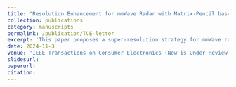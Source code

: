 ```yaml
---
title: "Resolution Enhancement for mmWave Radar with Matrix-Pencil based Coherent Extension"
collection: publications
category: manuscripts
permalink: /publication/TCE-letter
excerpt: 'This paper proposes a super-resolution strategy for mmWave radar. Using the matrix-pencil method, principal components of radar signals are estimated, and phase differences between successive chirps are compensated through signal reconstruction. By coherently linking chirps, the radar's equivalent bandwidth is expanded, significantly improving resolution. Simulations demonstrate its advantages over existing algorithms, with potential applications in vital sign detection and life-care radar systems.'
date: 2024-11-3
venue: 'IEEE Transactions on Consumer Electronics (Now is Under Review)'
slidesurl: 
paperurl: 
citation: 
---
```

